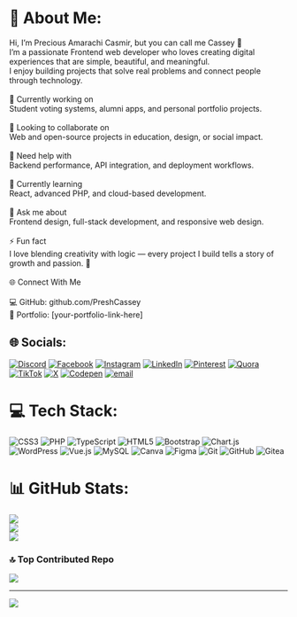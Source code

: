 # 💫 About Me:
Hi, I’m Precious Amarachi Casmir, but you can call me Cassey 🌿<br>I’m a passionate Frontend web developer who loves creating digital experiences that are simple, beautiful, and meaningful.<br>I enjoy building projects that solve real problems and connect people through technology.<br><br>🔭 Currently working on<br>Student voting systems, alumni apps, and personal portfolio projects.<br><br>👯 Looking to collaborate on<br>Web and open-source projects in education, design, or social impact.<br><br>🤝 Need help with<br>Backend performance, API integration, and deployment workflows.<br><br>🌱 Currently learning<br>React, advanced PHP, and cloud-based development.<br><br>💬 Ask me about<br>Frontend design, full-stack development, and responsive web design.<br><br>⚡ Fun fact<br>I love blending creativity with logic — every project I build tells a story of growth and passion. 🌸<br><br>🌐 Connect With Me<br><br>💻 GitHub: github.com/PreshCassey
<br>🌸 Portfolio: [your-portfolio-link-here]


## 🌐 Socials:
[![Discord](https://img.shields.io/badge/Discord-%237289DA.svg?logo=discord&logoColor=white)](https://discord.gg/cassey_p) [![Facebook](https://img.shields.io/badge/Facebook-%231877F2.svg?logo=Facebook&logoColor=white)](https://facebook.com/preshcassey) [![Instagram](https://img.shields.io/badge/Instagram-%23E4405F.svg?logo=Instagram&logoColor=white)](https://instagram.com/cassey.presh) [![LinkedIn](https://img.shields.io/badge/LinkedIn-%230077B5.svg?logo=linkedin&logoColor=white)](https://linkedin.com/in/Precious-casmir) [![Pinterest](https://img.shields.io/badge/Pinterest-%23E60023.svg?logo=Pinterest&logoColor=white)](https://pinterest.com/PreshCassey) [![Quora](https://img.shields.io/badge/Quora-%23B92B27.svg?logo=Quora&logoColor=white)](https://quora.com/profile/PRECIOUS-CASMIR) [![TikTok](https://img.shields.io/badge/TikTok-%23000000.svg?logo=TikTok&logoColor=white)](https://tiktok.com/@preshcassey) [![X](https://img.shields.io/badge/X-black.svg?logo=X&logoColor=white)](https://x.com/_casseyp) [![Codepen](https://img.shields.io/badge/Codepen-000000?logo=codepen&logoColor=white)](https://codepen.io/@cassey) [![email](https://img.shields.io/badge/Email-D14836?logo=gmail&logoColor=white)](mailto:preciouscasmir04@gmail.com) 

# 💻 Tech Stack:
![CSS3](https://img.shields.io/badge/css3-%231572B6.svg?style=for-the-badge&logo=css3&logoColor=white) ![PHP](https://img.shields.io/badge/php-%23777BB4.svg?style=for-the-badge&logo=php&logoColor=white) ![TypeScript](https://img.shields.io/badge/typescript-%23007ACC.svg?style=for-the-badge&logo=typescript&logoColor=white) ![HTML5](https://img.shields.io/badge/html5-%23E34F26.svg?style=for-the-badge&logo=html5&logoColor=white) ![Bootstrap](https://img.shields.io/badge/bootstrap-%238511FA.svg?style=for-the-badge&logo=bootstrap&logoColor=white) ![Chart.js](https://img.shields.io/badge/chart.js-F5788D.svg?style=for-the-badge&logo=chart.js&logoColor=white) ![WordPress](https://img.shields.io/badge/WordPress-%23117AC9.svg?style=for-the-badge&logo=WordPress&logoColor=white) ![Vue.js](https://img.shields.io/badge/vue.js-%2335495e.svg?style=for-the-badge&logo=vuedotjs&logoColor=%234FC08D) ![MySQL](https://img.shields.io/badge/mysql-4479A1.svg?style=for-the-badge&logo=mysql&logoColor=white) ![Canva](https://img.shields.io/badge/Canva-%2300C4CC.svg?style=for-the-badge&logo=Canva&logoColor=white) ![Figma](https://img.shields.io/badge/figma-%23F24E1E.svg?style=for-the-badge&logo=figma&logoColor=white) ![Git](https://img.shields.io/badge/git-%23F05033.svg?style=for-the-badge&logo=git&logoColor=white) ![GitHub](https://img.shields.io/badge/github-%23121011.svg?style=for-the-badge&logo=github&logoColor=white) ![Gitea](https://img.shields.io/badge/Gitea-34495E?style=for-the-badge&logo=gitea&logoColor=5D9425)
# 📊 GitHub Stats:
![](https://github-readme-stats.vercel.app/api?username=PRESHCASSEY&theme=dark&hide_border=false&include_all_commits=false&count_private=false)<br/>
![](https://nirzak-streak-stats.vercel.app/?user=PRESHCASSEY&theme=dark&hide_border=false)<br/>
![](https://github-readme-stats.vercel.app/api/top-langs/?username=PRESHCASSEY&theme=dark&hide_border=false&include_all_commits=false&count_private=false&layout=compact)

### 🔝 Top Contributed Repo
![](https://github-contributor-stats.vercel.app/api?username=PRESHCASSEY&limit=5&theme=dark&combine_all_yearly_contributions=true)

---
[![](https://visitcount.itsvg.in/api?id=PRESHCASSEY&icon=0&color=0)](https://visitcount.itsvg.in)

<!-- Proudly created with GPRM ( https://gprm.itsvg.in ) -->
<!---
PreshCassey/PreshCassey is a ✨ special ✨ repository because its `README.md` (this file) appears on your GitHub profile.
You can click the Preview link to take a look at your changes.
--->
